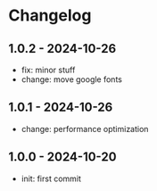 # Changelog

## 1.0.2 - 2024-10-26

-   fix: minor stuff
-   change: move google fonts

## 1.0.1 - 2024-10-26

-   change: performance optimization

## 1.0.0 - 2024-10-20

-   init: first commit
